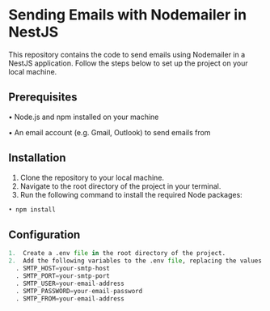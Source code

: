 # Sending Emails with Nodemailer in NestJS

This repository contains the code to send emails using Nodemailer in a NestJS application. Follow the steps below to set up the project on your local machine.

## Prerequisites

•	Node.js and npm installed on your machine

•	An email account (e.g. Gmail, Outlook) to send emails from

## Installation

1.	Clone the repository to your local machine.
2.	Navigate to the root directory of the project in your terminal.
3.	Run the following command to install the required Node packages:

```bash
• npm install 
```

## Configuration

```python
1.	Create a .env file in the root directory of the project.
2.	Add the following variables to the .env file, replacing the values with your own email account details:
  .	SMTP_HOST=your-smtp-host
  .	SMTP_PORT=your-smtp-port
  .	SMTP_USER=your-email-address
  .	SMTP_PASSWORD=your-email-password
  .	SMTP_FROM=your-email-address
```
